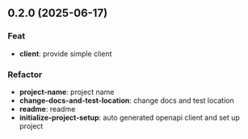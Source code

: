## 0.2.0 (2025-06-17)

### Feat

- **client**: provide simple client

### Refactor

- **project-name**: project name
- **change-docs-and-test-location**: change docs and test location
- **readme**: readme
- **initialize-project-setup**: auto generated openapi client and set up project

